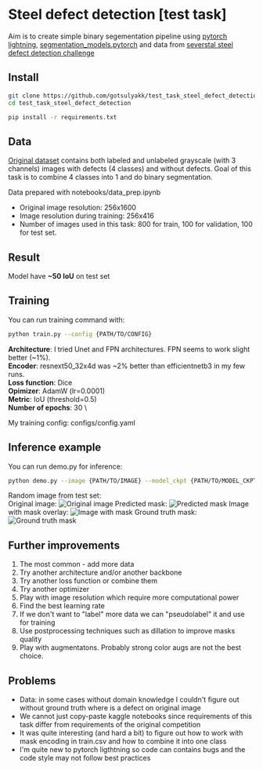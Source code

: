 # Steel defect detection [test task]
Aim is to create simple binary segementation pipeline using [pytorch lightning](https://www.pytorchlightning.ai/), [segmentation_models.pytorch](https://github.com/qubvel/segmentation_models.pytorch) and data from [severstal steel defect detection challenge](https://www.kaggle.com/c/severstal-steel-defect-detection/overview)

## Install
```sh
git clone https://github.com/gotsulyakk/test_task_steel_defect_detection.git
cd test_task_steel_defect_detection

pip install -r requirements.txt
```
## Data
[Original dataset](https://www.kaggle.com/c/severstal-steel-defect-detection/data) contains both labeled and unlabeled grayscale (with 3 channels) images with defects (4 classes) and without defects. Goal of this task is to combine 4 classes into 1 and do binary segmentation. 

Data prepared with notebooks/data_prep.ipynb

- Original image resolution: 256x1600
- Image resolution during training: 256x416
- Number of images used in this task: 800 for train, 100 for validation, 100 for test set.

## Result
Model have **~50 IoU** on test set

## Training
You can run training command with:
```sh
python train.py --config {PATH/TO/CONFIG}
```
**Architecture**: I tried Unet and FPN architectures. FPN seems to work slight better (~1%). \
**Encoder**: resnext50_32x4d was ~2% better than efficientnetb3 in my few runs. \
**Loss function**: Dice \
**Opimizer**: AdamW (lr=0.0001) \
**Metric**: IoU (threshold=0.5) \
**Number of epochs**: 30 \

My training config: configs/config.yaml

## Inference example
You can run demo.py for inference:
```sh
python demo.py --image {PATH/TO/IMAGE} --model_ckpt {PATH/TO/MODEL_CKPT} --config {PATH/TO/CONFIG}
```
Random image from test set: \
Original image:
![Original image](https://github.com/gotsulyakk/test_task_steel_defect_detection/blob/main/data/inference/original.jpg)
Predicted mask:
![Predicted mask](https://github.com/gotsulyakk/test_task_steel_defect_detection/blob/main/data/inference/pred_mask.jpg)
Image with mask overlay:
![Image with mask](https://github.com/gotsulyakk/test_task_steel_defect_detection/blob/main/data/inference/masked.jpg)
Ground truth mask:
![Ground truth mask](https://github.com/gotsulyakk/test_task_steel_defect_detection/blob/main/data/inference/gt_mask.jpg)

## Further improvements
1. The most common - add more data
2. Try another architecture and/or another backbone
3. Try another loss function or combine them
4. Try another optimizer
5. Play with image resolution which require more computational power
6. Find the best learning rate
7. If we don't want to "label" more data we can "pseudolabel" it and use for training 
8. Use postprocessing techniques such as dillation to improve masks quality
9. Play with augmentatons. Probably strong color augs are not the best choice.

## Problems
- Data: in some cases without domain knowledge I couldn't figure out without ground truth where is a defect on original image 
- We cannot just copy-paste kaggle notebooks since requirements of this task differ from requirements of the original competition
- It was quite interesting (and hard a bit) to figure out how to work with mask encoding in train.csv and how to combine it into one class
- I'm quite new to pytorch ligthtning so code can contains bugs and the code style may not follow best practices
